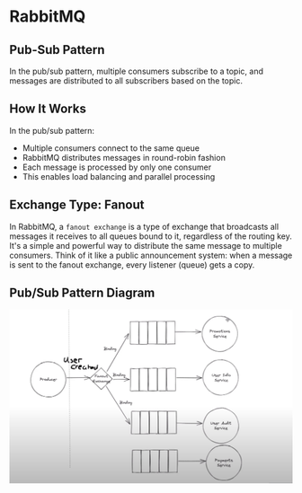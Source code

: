 # RabbitMQ

## Pub-Sub Pattern

In the pub/sub pattern, multiple consumers subscribe to a topic, and messages are distributed to all subscribers based on the topic.


## How It Works

In the pub/sub pattern:
- Multiple consumers connect to the same queue
- RabbitMQ distributes messages in round-robin fashion
- Each message is processed by only one consumer
- This enables load balancing and parallel processing

## Exchange Type: Fanout

In RabbitMQ, a `fanout exchange` is a type of exchange that broadcasts all messages it receives to all queues bound to it, regardless of the routing key. It's a simple and powerful way to distribute the same message to multiple consumers. Think of it like a public announcement system: when a message is sent to the fanout exchange, every listener (queue) gets a copy.


## Pub/Sub Pattern Diagram

![Pub/Sub Pattern Diagram](../resources/pub-sub.png)
